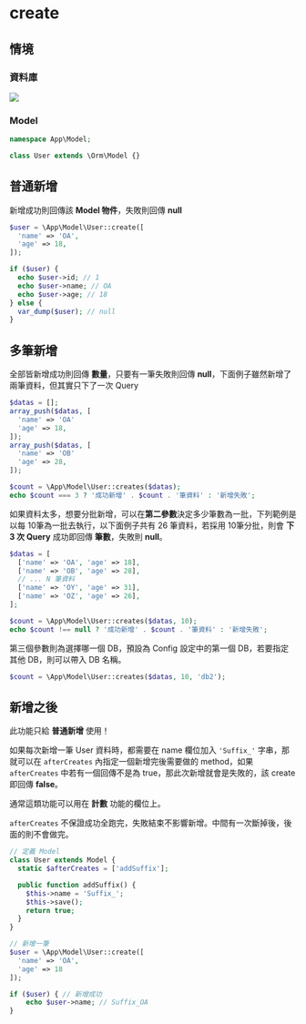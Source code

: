 # create

## 情境
### 資料庫
![](imgs/01-01.png)

<!--
#### 格式
| 欄位 | 格式  |
|---|---|
| id | INT |
| name | VARCHAR |
| age | INT |

#### 資料
| id | name | age |
|---|---|---|
-->

### Model

```php
namespace App\Model;

class User extends \Orm\Model {}
```

## 普通新增

新增成功則回傳該 **Model 物件**，失敗則回傳 **null**

```php
$user = \App\Model\User::create([
  'name' => 'OA',
  'age' => 18,
]);

if ($user) {
  echo $user->id; // 1
  echo $user->name; // OA
  echo $user->age; // 18
} else {
  var_dump($user); // null
}
```

## 多筆新增
全部皆新增成功則回傳 **數量**，只要有一筆失敗則回傳 **null**，下面例子雖然新增了兩筆資料，但其實只下了一次 Query

```php
$datas = [];
array_push($datas, [
  'name' => 'OA'
  'age' => 18,
]);
array_push($datas, [
  'name' => 'OB'
  'age' => 28,
]);

$count = \App\Model\User::creates($datas);
echo $count === 3 ? '成功新增' . $count . '筆資料' : '新增失敗';
```

如果資料太多，想要分批新增，可以在**第二參數**決定多少筆數為一批，下列範例是以每 10筆為一批去執行，以下面例子共有 26 筆資料，若採用 10筆分批，則會 **下 3 次 Query**
成功即回傳 **筆數**，失敗則 **null**。

```php
$datas = [
  ['name' => 'OA', 'age' => 18],
  ['name' => 'OB', 'age' => 28],
  // ... N 筆資料
  ['name' => 'OY', 'age' => 31],
  ['name' => 'OZ', 'age' => 26],
];

$count = \App\Model\User::creates($datas, 10);
echo $count !== null ? '成功新增' . $count . '筆資料' : '新增失敗';
```

第三個參數則為選擇哪一個 DB，預設為 Config 設定中的第一個 DB，若要指定其他 DB，則可以帶入 DB 名稱。

```php
$count = \App\Model\User::creates($datas, 10, 'db2');
```

## 新增之後
此功能只給 **普通新增** 使用！

如果每次新增一筆 User 資料時，都需要在 name 欄位加入 `'Suffix_'` 字串，那就可以在 `afterCreates` 內指定一個新增完後需要做的 method，如果 `afterCreates` 中若有一個回傳不是為 true，那此次新增就會是失敗的，該 create 即回傳 **false**。

通常這類功能可以用在 **計數** 功能的欄位上。

`afterCreates` 不保證成功全跑完，失敗結束不影響新增。中間有一次斷掉後，後面的則不會做完。

```php
// 定義 Model
class User extends Model {
  static $afterCreates = ['addSuffix'];

  public function addSuffix() {
    $this->name = 'Suffix_';
    $this->save();
    return true;
  }
}

// 新增一筆
$user = \App\Model\User::create([
  'name' => 'OA',
  'age' => 18
]);

if ($user) { // 新增成功
	echo $user->name; // Suffix_OA
}
```
